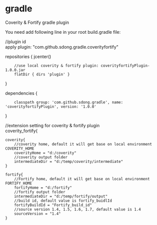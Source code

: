 # gradle
Coverity &amp; Fortify gradle plugin

<p>You need add following line in your root build.gradle file:</p>

  //plugin id	
  apply plugin: "com.github.sdong.gradle.coverityfortify"

  repositories {
 		jcenter()
 	
		//use local coverity & fortify plugin: coverityfortifyPlugin-1.0.0.jar
		flatDir { dirs 'plugin' }	 
  }
  
  
  dependencies {

		classpath group: 'com.github.sdong.gradle', name: 'coverityfortifyPlugin', version: '1.0.0' 
  }


  //extension setting for coverity & fortify plugin	    
  coverity_fortify{
  
	coverity{	 
		//coverity home, default it will get base on local environment COVERITY_HOME
		coverityHome = "d:/coverity"
		//coverity output folder
		intermediateDir = "d:/temp/coverity/intermediate"
	}
	
	fortify{
		//Fortify home, default it will get base on local environment FORTIFY_HOME
		fortifyHome = "d:/fortify"
		//fortify output folder
		intermediateDir = "d:/temp/fortify/output"
		//build id, default value is fortify_buidlId
		fortifyBuildId = "Fortify_build_id"
		//source version 1.4, 1.5, 1.6, 1.7, default value is 1.4
		sourceVersion = "1.4"
	}

	

